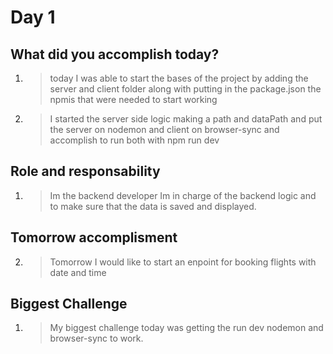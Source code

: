 # Day 1
## What did you accomplish today?

1. > today I was able to start the bases of the project by adding the server and client folder along with putting in the package.json the npmis that were needed to start working

2. > I started the server side logic making a path and dataPath and put the server on nodemon and client on browser-sync and accomplish to run both with npm run dev

## Role and responsability 

1. > Im the backend developer Im in charge of the backend logic and to make sure that the data is saved and displayed.

## Tomorrow accomplisment 

2. > Tomorrow I would like to start an enpoint for booking flights with date and time

## Biggest Challenge 

1. > My biggest challenge today was getting the run dev nodemon and browser-sync to work.